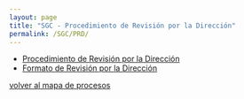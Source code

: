 ```yaml
---
layout: page
title: "SGC - Procedimiento de Revisión por la Dirección"
permalink: /SGC/PRD/
---
```


 - [Procedimiento de Revisión por la Dirección](PRD-v0.pdf)
 - [Formato de Revisión por la Dirección](FRD-v0.pdf)


[volver al mapa de procesos](http://lancis.ecologia.unam.mx/SGC/)

